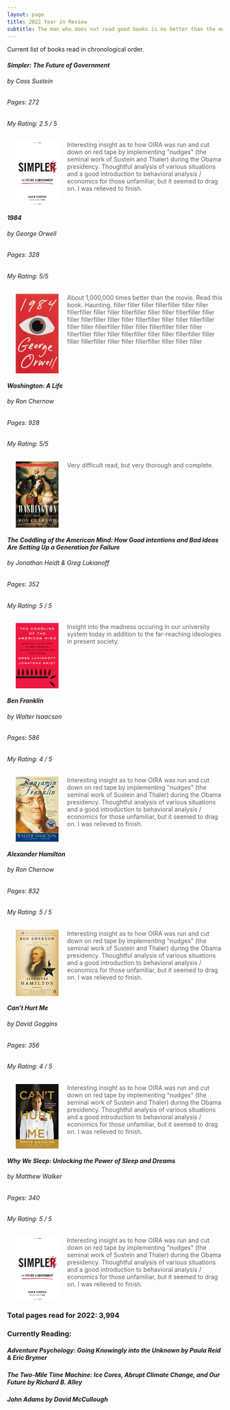 ```yaml
---
layout: page
title: 2022 Year in Review
subtitle: The man who does not read good books is no better than the man who can’t.
---
```

Current list of books read in chronological order.

#### *Simpler: The Future of Government*
###### by Cass Sustein
###### Pages: 272
###### My Rating: 2.5 / 5

[<img align="left" hspace="20" src="https://github.com/johnschwenck/johnschwenck.github.io/blob/master/book_lists_and_reviews/book_images/simpler.jpg?raw=true" alt="biggest_bluff" width="100"/>](https://github.com/johnschwenck/johnschwenck.github.io/blob/master/book_lists_and_reviews/book_images/simpler.jpg?raw=true)

> Interesting insight as to how OIRA was run and cut down on red tape by implementing "nudges" (the seminal work of Sustein and Thaler) during the Obama presidency. Thoughtful analysis of various situations and a good introduction to behavioral analysis / economics for those unfamiliar, but it seemed to drag on. I was relieved to finish.

<br clear="left"/>

#### *1984*
###### by George Orwell
###### Pages: 328
###### My Rating: 5/5

[<img align="left" hspace="20" src="https://github.com/johnschwenck/johnschwenck.github.io/blob/master/book_lists_and_reviews/book_images/1984.jpg?raw=true" alt="biggest_bluff" width="100"/>](https://read.amazon.com/kp/embed?asin=B0984JBJRF&preview=newtab&linkCode=kpe&ref_=cm_sw_r_kb_dp_M6S23YZSQ6F3W556Z1MF)

> About 1,000,000 times better than the movie. Read this book. Haunting. filler filler filler fillerfiller filler filler fillerfiller filler filler fillerfiller filler filler fillerfiller filler filler fillerfiller filler filler fillerfiller filler filler fillerfiller filler filler fillerfiller filler filler fillerfiller filler filler fillerfiller filler filler fillerfiller filler filler fillerfiller filler filler fillerfiller filler filler fillerfiller filler filler filler

<br clear="left"/>

#### *Washington: A Life*
###### by Ron Chernow
###### Pages: 928
###### My Rating: 5/5

[<img align="left" hspace="20" src="https://github.com/johnschwenck/johnschwenck.github.io/blob/master/book_lists_and_reviews/book_images/washington.jpg?raw=true" alt="biggest_bluff" width="100"/>](https://read.amazon.com/kp/embed?asin=B003ZK58SQ&preview=newtab&linkCode=kpe&ref_=cm_sw_r_kb_dp_YW3VZBM0K0ESKPPEBNQP)

> Very difficult read, but very thorough and complete.

<br clear="left"/>

#### *The Coddling of the American Mind: How Good intentions and Bad Ideas Are Setting Up a Generation for Failure*
###### by Jonathan Heidt & Greg Lukianoff
###### Pages: 352
###### My Rating: 5 / 5

[<img align="left" hspace="20" src="https://github.com/johnschwenck/johnschwenck.github.io/blob/master/book_lists_and_reviews/book_images/coddling.jpg?raw=true" alt="biggest_bluff" width="100"/>](https://github.com/johnschwenck/johnschwenck.github.io/blob/master/book_lists_and_reviews/book_images/coddling.jpg?raw=true)

> Insight into the madness occuring in our university system today in addition to the far-reaching ideologies in present society.

<br clear="left"/>

#### *Ben Franklin*
###### by Walter Isaacson
###### Pages: 586
###### My Rating: 4 / 5

[<img align="left" hspace="20" src="https://github.com/johnschwenck/johnschwenck.github.io/blob/master/book_lists_and_reviews/book_images/franklin.jpg" alt="biggest_bluff" width="100"/>](https://github.com/johnschwenck/johnschwenck.github.io/blob/master/book_lists_and_reviews/book_images/franklin.jpg)

> Interesting insight as to how OIRA was run and cut down on red tape by implementing "nudges" (the seminal work of Sustein and Thaler) during the Obama presidency. Thoughtful analysis of various situations and a good introduction to behavioral analysis / economics for those unfamiliar, but it seemed to drag on. I was relieved to finish.

<br clear="left"/>

#### *Alexander Hamilton*
###### by Ron Chernow
###### Pages: 832
###### My Rating: 5 / 5

[<img align="left" hspace="20" src="https://github.com/johnschwenck/johnschwenck.github.io/blob/master/book_lists_and_reviews/book_images/hamilton.jpg" alt="biggest_bluff" width="100"/>](https://github.com/johnschwenck/johnschwenck.github.io/blob/master/book_lists_and_reviews/book_images/hamilton.jpg)

> Interesting insight as to how OIRA was run and cut down on red tape by implementing "nudges" (the seminal work of Sustein and Thaler) during the Obama presidency. Thoughtful analysis of various situations and a good introduction to behavioral analysis / economics for those unfamiliar, but it seemed to drag on. I was relieved to finish.

<br clear="left"/>

#### *Can't Hurt Me*
###### by David Goggins
###### Pages: 356
###### My Rating: 4 / 5

[<img align="left" hspace="20" src="https://github.com/johnschwenck/johnschwenck.github.io/blob/master/book_lists_and_reviews/book_images/goggins.jpg" alt="biggest_bluff" width="100"/>](https://github.com/johnschwenck/johnschwenck.github.io/blob/master/book_lists_and_reviews/book_images/goggins.jpg)

> Interesting insight as to how OIRA was run and cut down on red tape by implementing "nudges" (the seminal work of Sustein and Thaler) during the Obama presidency. Thoughtful analysis of various situations and a good introduction to behavioral analysis / economics for those unfamiliar, but it seemed to drag on. I was relieved to finish.

<br clear="left"/>

#### *Why We Sleep: Unlocking the Power of Sleep and Dreams*
###### by Matthew Walker
###### Pages: 340
###### My Rating: 5 / 5

[<img align="left" hspace="20" src="https://github.com/johnschwenck/johnschwenck.github.io/blob/master/book_lists_and_reviews/book_images/simpler.jpg?raw=true" alt="biggest_bluff" width="100"/>](https://github.com/johnschwenck/johnschwenck.github.io/blob/master/book_lists_and_reviews/book_images/simpler.jpg?raw=true)

> Interesting insight as to how OIRA was run and cut down on red tape by implementing "nudges" (the seminal work of Sustein and Thaler) during the Obama presidency. Thoughtful analysis of various situations and a good introduction to behavioral analysis / economics for those unfamiliar, but it seemed to drag on. I was relieved to finish.

<br clear="left"/>

### Total pages read for 2022: 3,994

### Currently Reading:

##### *Adventure Psychology: Going Knowingly into the Unknown* by Paula Reid & Eric Brymer

##### *The Two-Mile Time Machine: Ice Cores, Abrupt Climate Change, and Our Future* by Richard B. Alley

##### *John Adams* by David McCullough
